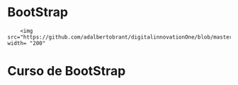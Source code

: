 # BootStrap
   
        <img src="https://github.com/adalbertobrant/digitalinnovationOne/blob/master/html5_CSS3/bootstrap/Bootstrap.png width= "200"    
<h1> Curso de BootStrap <h1>
